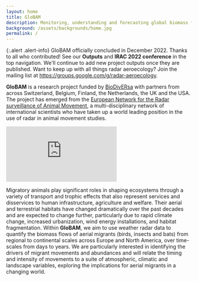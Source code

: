 ```yaml
---
layout: home
title: GloBAM
description: Monitoring, understanding and forecasting global biomass flows of aerial migrants
background: /assets/backgrounds/home.jpg
permalink: /
---
```


{:.alert .alert-info}
GloBAM officially concluded in December 2022. Thanks to all who contributed! See our **Outputs** and **IRAC 2022 conference** in the top navigation. We'll continue to add new project outputs once they are published. Want to keep up with all things radar aeroecology? Join the mailing list at <https://groups.google.com/g/radar-aeroecology>.

**GloBAM** is a research project funded by [BioDivERsa](http://www.biodiversa.org) with partners from across Switzerland, Belgium, Finland, the Netherlands, the UK and the USA. The project has emerged from the [European Network for the Radar surveillance of Animal Movement](http://www.enram.eu), a multi-disciplinary network of international scientists who have taken up a world leading position in the use of radar in animal movement studies.

<div class="ratio ratio-16x9 mb-3">
<iframe src="https://www.youtube.com/embed/BjQQeXGvYc4" title="YouTube video player" frameborder="0" allow="accelerometer; autoplay; clipboard-write; encrypted-media; gyroscope; picture-in-picture; web-share" allowfullscreen></iframe>
</div>

Migratory animals play significant roles in shaping ecosystems through a variety of transport and trophic effects that also represent services and disservices to human infrastructure, agriculture and welfare. Their aerial and terrestrial habitats have changed dramatically over the past decades and are expected to change further, particularly due to rapid climate change, increased urbanization, wind energy installations, and habitat fragmentation. Within **GloBAM**, we aim to use weather radar data to quantify the biomass flows of aerial migrants (birds, insects and bats) from regional to continental scales across Europe and North America, over time-scales from days to years. We are particularly interested in identifying the drivers of migrant movements and abundances and will relate the timing and intensity of movements to a suite of atmospheric, climatic and landscape variables, exploring the implications for aerial migrants in a changing world.
